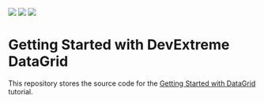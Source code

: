 <!-- default badges list -->
![](https://img.shields.io/endpoint?url=https://codecentral.devexpress.com/api/v1/VersionRange/292289396/20.1.9%2B)
[![](https://img.shields.io/badge/Open_in_DevExpress_Support_Center-FF7200?style=flat-square&logo=DevExpress&logoColor=white)](https://supportcenter.devexpress.com/ticket/details/T957334)
[![](https://img.shields.io/badge/📖_How_to_use_DevExpress_Examples-e9f6fc?style=flat-square)](https://docs.devexpress.com/GeneralInformation/403183)
<!-- default badges end -->

# Getting Started with DevExtreme DataGrid

This repository stores the source code for the [Getting Started with DataGrid](https://js.devexpress.com/Documentation/Guide/UI_Components/DataGrid/Getting_Started_with_DataGrid/) tutorial. 
